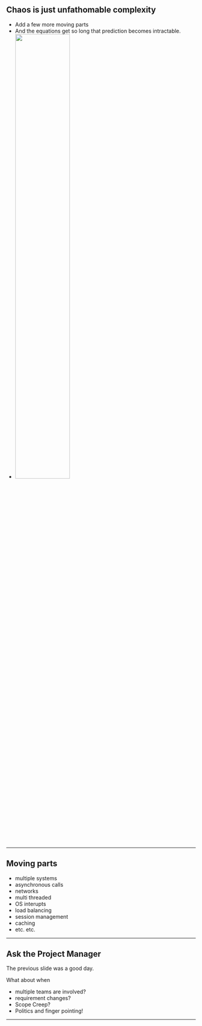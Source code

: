 ## Chaos is just unfathomable complexity 
* Add a few more moving parts  <!-- .element: class="fragment" -->
* And the equations get so long that prediction becomes intractable. <!-- .element: class="fragment" -->
* <img src="./images/2ballPendulum.gif" width="55%"/> <!-- .element: class="fragment" -->

---
## Moving parts
* multiple systems  <!-- .element: class="fragment" -->
* asynchronous calls <!-- .element: class="fragment" -->
* networks <!-- .element: class="fragment" -->
* multi threaded <!-- .element: class="fragment" -->
* OS interupts <!-- .element: class="fragment" -->
* load balancing <!-- .element: class="fragment" -->
* session management <!-- .element: class="fragment" -->
* caching <!-- .element: class="fragment" -->
* etc. etc. <!-- .element: class="fragment" -->

---
## Ask the Project Manager
The previous slide was a good day.

What about when

* multiple teams are involved? <!-- .element: class="fragment" -->
* requirement changes? <!-- .element: class="fragment" -->
* Scope Creep? <!-- .element: class="fragment" -->
* Politics and finger pointing! <!-- .element: class="fragment" -->

---
<!-- .slide: data-background="./images/2ballPendulum.gif" data-background-size="40%" -->
